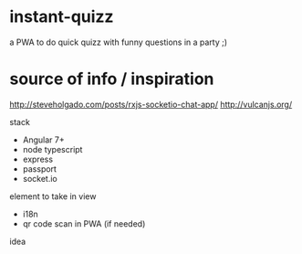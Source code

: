 # instant-quizz
a PWA to do quick quizz with funny questions in a party ;)

# source of info / inspiration
http://steveholgado.com/posts/rxjs-socketio-chat-app/
http://vulcanjs.org/

stack

* Angular 7+
* node typescript 
* express
* passport
* socket.io


element to take in view
* i18n
* qr code scan in PWA (if needed)

idea
